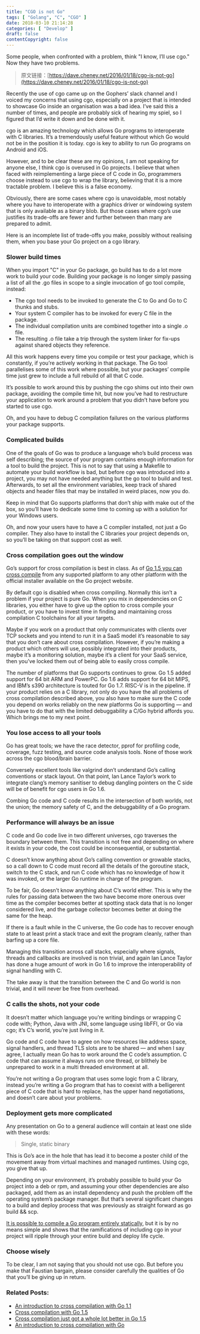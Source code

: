 ```yaml
---
title: "CGO is not Go"
tags: [ "Golang", "C", "CGO" ]
date: 2018-03-10 21:14:28
categories: [ "Develop" ]
draft: false
contentCopyright: false
---
```


Some people, when confronted with a problem, think "I know, I’ll use cgo." Now they have two problems.

<!--more-->

> 原文链接：[https://dave.cheney.net/2016/01/18/cgo-is-not-go](https://dave.cheney.net/2016/01/18/cgo-is-not-go)

Recently the use of cgo came up on the Gophers’ slack channel and I voiced my concerns that using cgo, especially on a project that is intended to showcase Go inside an organisation was a bad idea. I’ve said this a number of times, and people are probably sick of hearing my spiel, so I figured that I’d write it down and be done with it.

cgo is an amazing technology which allows Go programs to interoperate with C libraries. It’s a tremendously useful feature without which Go would not be in the position it is today. cgo is key to ability to run Go programs on Android and iOS.

However, and to be clear these are my opinions, I am not speaking for anyone else, I think cgo is overused in Go projects. I believe that when faced with reimplementing a large piece of C code in Go, programmers choose instead to use cgo to wrap the library, believing that it is a more tractable problem. I believe this is a false economy.

Obviously, there are some cases where cgo is unavoidable, most notably where you have to interoperate with a graphics driver or windowing system that is only available as a binary blob. But those cases where cgo’s use justifies its trade-offs are fewer and further between than many are prepared to admit.

Here is an incomplete list of trade-offs you make, possibly without realising them, when you base your Go project on a cgo library.

### Slower build times

When you import "C" in your Go package, go build has to do a lot more work to build your code. Building your package is no longer simply passing a list of all the .go files in scope to a single invocation of go tool compile, instead:

- The cgo tool needs to be invoked to generate the C to Go and Go to C thunks and stubs.
- Your system C compiler has to be invoked for every C file in the package.
- The individual compilation units are combined together into a single .o file.
- The resulting .o file take a trip through the system linker for fix-ups against shared objects they reference.

All this work happens every time you compile or test your package, which is constantly, if you’re actively working in that package. The Go tool parallelises some of this work where possible, but your packages’ compile time just grew to include a full rebuild of all that C code.

It’s possible to work around this by pushing the cgo shims out into their own package, avoiding the compile time hit, but now you’ve had to restructure your application to work around a problem that you didn’t have before you started to use cgo.

Oh, and you have to debug C compilation failures on the various platforms your package supports.

### Complicated builds

One of the goals of Go was to produce a language who’s build process was self describing; the source of your program contains enough information for a tool to build the project. This is not to say that using a Makefile to automate your build workflow is bad, but before cgo was introduced into a project, you may not have needed anything but the go tool to build and test. Afterwards, to set all the environment variables, keep track of shared objects and header files that may be installed in weird places, now you do.

Keep in mind that Go supports platforms that don’t ship with make out of the box, so you’ll have to dedicate some time to coming up with a solution for your Windows users.

Oh, and now your users have to have a C compiler installed, not just a Go compiler. They also have to install the C libraries your project depends on, so you’ll be taking on that support cost as well.

### Cross compilation goes out the window

Go’s support for cross compilation is best in class. As of [Go 1.5 you can cross compile](http://dave.cheney.net/2015/08/22/cross-compilation-with-go-1-5) from any supported platform to any other platform with the official installer available on the Go project website.

By default cgo is disabled when cross compiling. Normally this isn’t a problem if your project is pure Go. When you mix in dependencies on C libraries, you either have to give up the option to cross compile your product, or you have to invest time in finding and maintaining cross compilation C toolchains for all your targets.

Maybe if you work on a product that only communicates with clients over TCP sockets and you intend to run it in a SaaS model it’s reasonable to say that you don’t care about cross compilation. However, if you’re making a product which others will use, possibly integrated into their products, maybe it’s a monitoring solution, maybe it’s a client for your SaaS service, then you’ve locked them out of being able to easily cross compile.

The number of platforms that Go supports continues to grow. Go 1.5 added support for 64 bit ARM and PowerPC. Go 1.6 adds support for 64 bit MIPS, and IBM’s s390 architecture is touted for Go 1.7. RISC-V is in the pipeline. If your product relies on a C library, not only do you have the all problems of cross compilation described above, you also have to make sure the C code you depend on works reliably on the new platforms Go is supporting — and you have to do that with the limited debuggability a C/Go hybrid affords you. Which brings me to my next point.

### You lose access to all your tools

Go has great tools; we have the race detector, pprof for profiling code, coverage, fuzz testing, and source code analysis tools. None of those work across the cgo blood/brain barrier.

Conversely excellent tools like valgrind don’t understand Go’s calling conventions or stack layout.  On that point, Ian Lance Taylor’s work to integrate clang’s memory sanitiser to debug dangling pointers on the C side will be of benefit for cgo users in Go 1.6.

Combing Go code and C code results in the intersection of both worlds, not the union; the memory safety of C, and the debuggability of a Go program.

### Performance will always be an issue

C code and Go code live in two different universes, cgo traverses the boundary between them. This transition is not free and depending on where it exists in your code, the cost could be inconsequential, or substantial.

C doesn’t know anything about Go’s calling convention or growable stacks, so a call down to C code must record all the details of the goroutine stack, switch to the C stack, and run C code which has no knowledge of how it was invoked, or the larger Go runtime in charge of the program.

To be fair, Go doesn’t know anything about C’s world either. This is why the rules for passing data between the two have become more onerous over time as the compiler becomes better at spotting stack data that is no longer considered live, and the garbage collector becomes better at doing the same for the heap.

If there is a fault while in the C universe, the Go code has to recover enough state to at least print a stack trace and exit the program cleanly, rather than barfing up a core file.

Managing this transition across call stacks, especially where signals, threads and callbacks are involved is non trivial, and again Ian Lance Taylor has done a huge amount of work in Go 1.6 to improve the interoperability of signal handling with C.

The take away is that the transition between the C and Go world is non trivial, and it will never be free from overhead.

### C calls the shots, not your code

It doesn’t matter which language you’re writing bindings or wrapping C code with; Python, Java with JNI, some language using libFFI, or Go via cgo; it’s C’s world, you’re just living in it.

Go code and C code have to agree on how resources like address space, signal handlers, and thread TLS slots are to be shared — and when I say agree, I actually mean Go has to work around the C code’s assumption. C code that can assume it always runs on one thread, or blithely be unprepared to work in a multi threaded environment at all.

You’re not writing a Go program that uses some logic from a C library, instead you’re writing a Go program that has to coexist with a belligerent piece of C code that is hard to replace, has the upper hand negotiations, and doesn’t care about your problems.

### Deployment gets more complicated
Any presentation on Go to a general audience will contain at least one slide with these words:

> Single, static binary

This is Go’s ace in the hole that has lead it to become a poster child of the movement away from virtual machines and managed runtimes. Using cgo, you give that up.

Depending on your environment, it’s probably possible to build your Go project into a deb or rpm, and assuming your other dependencies are also packaged, add them as an install dependency and push the problem off the operating system’s package manager. But that’s several significant changes to a build and deploy process that was previously as straight forward as go build && scp.

[It is possible to compile a Go program entirely statically](http://dominik.honnef.co/posts/2015/06/statically_compiled_go_programs__always__even_with_cgo__using_musl/), but it is by no means simple and shows that the ramifications of including cgo in your project will ripple through your entire build and deploy life cycle.

### Choose wisely

To be clear, I am not saying that you should not use cgo. But before you make that Faustian bargain, please consider carefully the qualities of Go that you’ll be giving up in return.

### Related Posts:

- [An introduction to cross compilation with Go 1.1](https://dave.cheney.net/2013/07/09/an-introduction-to-cross-compilation-with-go-1-1)
- [Cross compilation with Go 1.5](https://dave.cheney.net/2015/08/22/cross-compilation-with-go-1-5)
- [Cross compilation just got a whole lot better in Go 1.5](https://dave.cheney.net/2015/03/03/cross-compilation-just-got-a-whole-lot-better-in-go-1-5)
- [An introduction to cross compilation with Go](https://dave.cheney.net/2012/09/08/an-introduction-to-cross-compilation-with-go)
